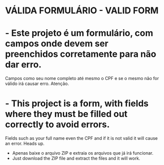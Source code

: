 # VÁLIDA FORMULÁRIO - VALID FORM

# - Este projeto é um formulário, com campos onde devem ser preenchidos corretamente para não dar erro. 
Campos como seu nome completo até mesmo o CPF e se o mesmo não for válido irá causar erro. Atenção.
# - This project is a form, with fields where they must be filled out correctly to avoid errors. 
Fields such as your full name even the CPF and if it is not valid it will cause an error. Heads up.

- Apenas baixe o arquivo ZIP e extraia os arquivos que já irá funcionar.
- Just download the ZIP file and extract the files and it will work.
